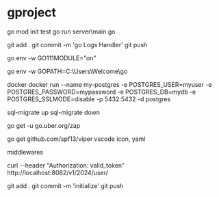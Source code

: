 # gproject

go mod init test
go run server\main.go


git add .
git commit -m 'go Logs Handler'
git push






go env -w GO111MODULE="on" 

go env -w GOPATH=C:\Users\Welcome\go



docker 
docker run --name my-postgres -e POSTGRES_USER=myuser -e POSTGRES_PASSWORD=mypassword -e POSTGRES_DB=mydb -e POSTGRES_SSLMODE=disable -p 5432:5432 -d postgres



sql-migrate up
sql-migrate down



go get -u go.uber.org/zap

go get github.com/spf13/viper
vscode icon, yaml

middlewares

curl --header "Authorization: valid_token" http://localhost:8082/v1/2024/user/







git add .
git commit -m 'initialize'
git push

